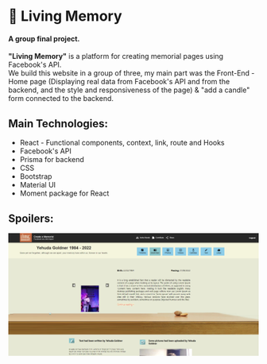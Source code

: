 # 📖 Living Memory
#### A group final project.<br />
<b>"Living Memory"</b> is a platform for creating memorial pages using Facebook's API.<br />
We build this website in a group of three, my main part was the Front-End -<br />
Home page (Displaying real data from Facebook's API and from the backend, and the style and responsiveness of the page) & "add a candle" form connected to the backend.
<br />


## Main Technologies:
- React - Functional components, context, link, route and Hooks
- Facebook's API
- Prisma for backend
- CSS
- Bootstrap
- Material UI
- Moment package for React

## Spoilers:
  ![Website screenshot](./Screenshot.png)

